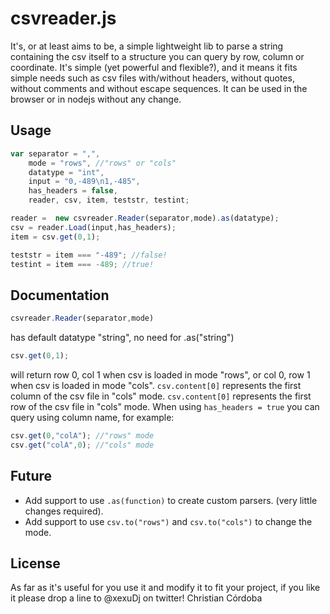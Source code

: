# csvreader.js
It's, or at least aims to be, a simple lightweight lib to parse a string containing the csv itself to a structure you can query by row, column or coordinate.
It's simple (yet powerful and flexible?), and it means it fits simple needs such as csv files with/without headers, without quotes, without comments and without escape sequences.
It can be used in the browser or in nodejs without any change.

## Usage
````javascript
var separator = ",",
	mode = "rows", //"rows" or "cols"
	datatype = "int",
	input = "0,-489\n1,-485",
	has_headers = false,
	reader, csv, item, teststr, testint;

reader =  new csvreader.Reader(separator,mode).as(datatype);
csv = reader.Load(input,has_headers);
item = csv.get(0,1);

teststr = item === "-489"; //false!
testint = item === -489; //true!
````

## Documentation

````javascript
csvreader.Reader(separator,mode)
````
has default datatype "string", no need for .as("string")

````javascript
csv.get(0,1);
````
will return row 0, col 1 when csv is loaded in mode "rows", or col 0, row 1 when csv is loaded in mode "cols".
`csv.content[0]` represents the first column of the csv file in "cols" mode.
`csv.content[0]` represents the first row of the csv file in "cols" mode.
When using `has_headers = true` you can query using column name, for example:
````javascript
csv.get(0,"colA"); //"rows" mode
csv.get("colA",0); //"cols" mode
````

## Future
- Add support to use `.as(function)` to create custom parsers. (very little changes required).
- Add support to use  `csv.to("rows")` and  `csv.to("cols")` to change the mode.

## License
As far as it's useful for you use it and modify it to fit your project, if you like it please drop a line to @xexuDj on twitter!
Christian Córdoba